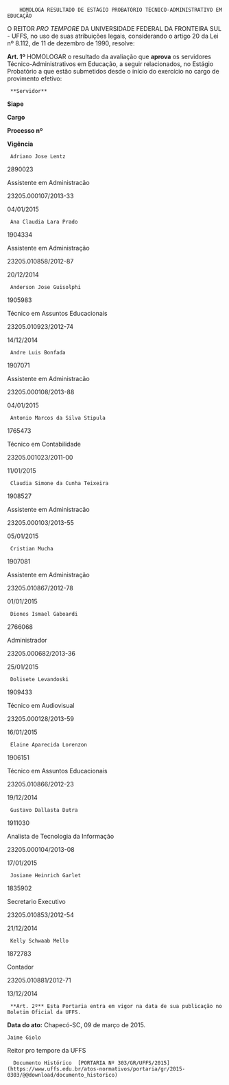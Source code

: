         HOMOLOGA RESULTADO DE ESTÁGIO PROBATÓRIO TÉCNICO-ADMINISTRATIVO EM EDUCAÇÃO  

O REITOR *PRO TEMPORE* DA UNIVERSIDADE FEDERAL DA FRONTEIRA SUL - UFFS, no uso de suas atribuições legais, considerando o artigo 20 da Lei nº 8.112, de 11 de dezembro de 1990, resolve:

 **Art. 1º** HOMOLOGAR o resultado da avaliação que **aprova** os servidores Técnico-Administrativos em Educação, a seguir relacionados, no Estágio Probatório a que estão submetidos desde o início do exercício no cargo de provimento efetivo:

     **Servidor**

   **Siape**

   **Cargo**

   **Processo nº**

   **Vigência**

     Adriano Jose Lentz

   2890023

   Assistente em Administracão

   23205.000107/2013-33

   04/01/2015

     Ana Claudia Lara Prado

   1904334

   Assistente em Administração

   23205.010858/2012-87

   20/12/2014

     Anderson Jose Guisolphi

   1905983

   Técnico em Assuntos Educacionais

   23205.010923/2012-74

   14/12/2014

     Andre Luis Bonfada

   1907071

   Assistente em Administracão

   23205.000108/2013-88

   04/01/2015

     Antonio Marcos da Silva Stipula

   1765473

   Técnico em Contabilidade

   23205.001023/2011-00

   11/01/2015

     Claudia Simone da Cunha Teixeira

   1908527

   Assistente em Administracão

   23205.000103/2013-55

   05/01/2015

     Cristian Mucha

   1907081

   Assistente em Administração

   23205.010867/2012-78

   01/01/2015

     Diones Ismael Gaboardi

   2766068

   Administrador

   23205.000682/2013-36

   25/01/2015

     Dolisete Levandoski

   1909433

   Técnico em Audiovisual

   23205.000128/2013-59

   16/01/2015

     Elaine Aparecida Lorenzon

   1906151

   Técnico em Assuntos Educacionais

   23205.010866/2012-23

   19/12/2014

     Gustavo Dallasta Dutra

   1911030

   Analista de Tecnologia da Informação

   23205.000104/2013-08

   17/01/2015

     Josiane Heinrich Garlet

   1835902

   Secretario Executivo

   23205.010853/2012-54

   21/12/2014

     Kelly Schwaab Mello

   1872783

   Contador

   23205.010881/2012-71

   13/12/2014

     **Art. 2º** Esta Portaria entra em vigor na data de sua publicação no Boletim Oficial da UFFS.

  

   **Data do ato:** Chapecó-SC, 09 de março de 2015.   
 

    Jaime Giolo   
 Reitor pro tempore da UFFS 

      Documento Histórico  [PORTARIA Nº 303/GR/UFFS/2015](https://www.uffs.edu.br/atos-normativos/portaria/gr/2015-0303/@@download/documento_historico)     
      